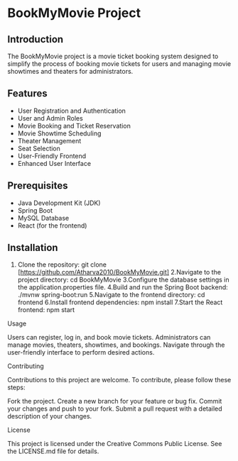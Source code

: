 # BookMyMovie Project

## Introduction

The BookMyMovie project is a movie ticket booking system designed to simplify the process of booking movie tickets for users and managing movie showtimes and theaters for administrators.

## Features

- User Registration and Authentication
- User and Admin Roles
- Movie Booking and Ticket Reservation
- Movie Showtime Scheduling
- Theater Management
- Seat Selection
- User-Friendly Frontend
- Enhanced User Interface

## Prerequisites

- Java Development Kit (JDK)
- Spring Boot
- MySQL Database
- React (for the frontend)

## Installation

1. Clone the repository:
git clone [https://github.com/Atharva2010/BookMyMovie.git]
2.Navigate to the project directory:
cd BookMyMovie
3.Configure the database settings in the application.properties file.
4.Build and run the Spring Boot backend:
./mvnw spring-boot:run
5.Navigate to the frontend directory:
cd frontend
6.Install frontend dependencies:
npm install
7.Start the React frontend:
npm start

Usage
  
 Users can register, log in, and book movie tickets.
 Administrators can manage movies, theaters, showtimes, and bookings.
 Navigate through the user-friendly interface to perform desired actions.

Contributing

Contributions to this project are welcome. To contribute, please follow these steps:

Fork the project.
Create a new branch for your feature or bug fix.
Commit your changes and push to your fork.
Submit a pull request with a detailed description of your changes.

License

This project is licensed under the Creative Commons Public License. See the LICENSE.md file for details.
